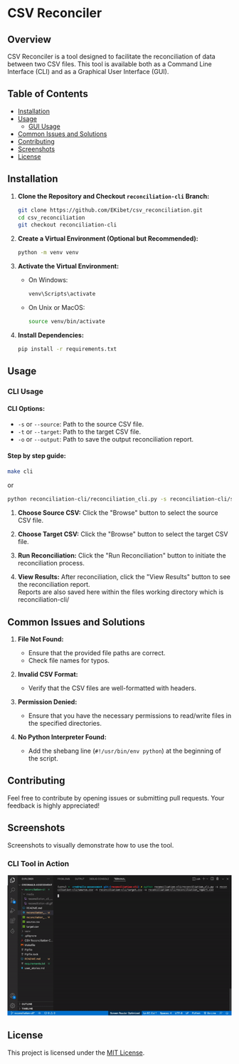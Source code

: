 # CSV Reconciler

## Overview

CSV Reconciler is a tool designed to facilitate the reconciliation of data between two CSV files. This tool is available both as a Command Line Interface (CLI) and as a Graphical User Interface (GUI).

## Table of Contents

- [Installation](#installation)
- [Usage](#usage)
  - [GUI Usage](#gui-usage)
- [Common Issues and Solutions](#common-issues-and-solutions)
- [Contributing](#contributing)
- [Screenshots](#screenshots)
- [License](#license)

## Installation

1. **Clone the Repository and Checkout `reconciliation-cli` Branch:**
   ```bash
   git clone https://github.com/EKibet/csv_reconciliation.git
   cd csv_reconciliation
   git checkout reconciliation-cli
   ```

2. **Create a Virtual Environment (Optional but Recommended):**
   ```bash
   python -m venv venv
   ```

3. **Activate the Virtual Environment:**
   - On Windows:
     ```bash
     venv\Scripts\activate
     ```
   - On Unix or MacOS:
     ```bash
     source venv/bin/activate
     ```

4. **Install Dependencies:**
   ```bash
   pip install -r requirements.txt
   ```

## Usage

### CLI Usage
#### CLI Options:

- `-s` or `--source`: Path to the source CSV file.
- `-t` or `--target`: Path to the target CSV file.
- `-o` or `--output`: Path to save the output reconciliation report.

#### Step by step guide:
```bash
make cli
```
or  
```bash
python reconciliation-cli/reconciliation_cli.py -s reconciliation-cli/source.csv -t reconciliation-cli/target.csv -o reconciliation-cli/reconciliation_report.csv
```

1. **Choose Source CSV:**
   Click the "Browse" button to select the source CSV file.

2. **Choose Target CSV:**
   Click the "Browse" button to select the target CSV file.

3. **Run Reconciliation:**
   Click the "Run Reconciliation" button to initiate the reconciliation process.

4. **View Results:**
   After reconciliation, click the "View Results" button to see the reconciliation report.  
   Reports are also saved here within the files working directory which is reconciliation-cli/

## Common Issues and Solutions

1. **File Not Found:**
   - Ensure that the provided file paths are correct.
   - Check file names for typos.

2. **Invalid CSV Format:**
   - Verify that the CSV files are well-formatted with headers.

3. **Permission Denied:**
   - Ensure that you have the necessary permissions to read/write files in the specified directories.

4. **No Python Interpreter Found:**
   - Add the shebang line (`#!/usr/bin/env python`) at the beginning of the script.

## Contributing

Feel free to contribute by opening issues or submitting pull requests. Your feedback is highly appreciated!

## Screenshots

Screenshots to visually demonstrate how to use the tool.

### CLI Tool in Action

![CLI Tool](/media/reconciliation-tool-inaction.gif)

## License

This project is licensed under the [MIT License](LICENSE).
